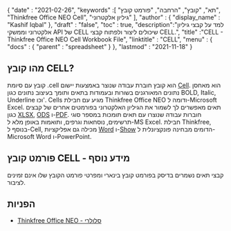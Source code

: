 {
  "date" : "2021-02-26",
  "keywords" :[ "תא", "קובץ", "הרחבה", "פורמט קובץ", "Thinkfree Office NEO Cell", "גיליון אלקטרוני" ],
  "author" : {
    "display_name" : "Kashif Iqbal"
},
  "draft" : "false",
  "toc" : true,
  "description":"למד על קבצי גיליון אלקטרוני וממשקי API של CELL שיכולים ליצור ולפתוח קבצי CELL.",
  "title" :"CELL - Thinkfree Office NEO Cell Workbook File",
  "linktitle" : "CELL",
  "menu" : {
    "docs" : {
      "parent" : "spreadsheet"
}
},
  "lastmod" : "2021-11-18"
}

## מהו קובץ CELL?

קובץ עם סיומת .cell הוא קובץ חוברת עבודה שנוצר באמצעות יישום [Cell](https://office.hancom.com/). הוא מאחסן נתונים המאורגנים בשורות ובעמודות בתאים ותומך בעיצוב נתונים כגון BOLD, Italic, Underline וכו'. Cells מגיע עם חבילת Thinkfree Office NEO ודומה ל-Microsoft Excel. תאים מאפשרים לך לשמור את הגיליון האלקטרוני בפורמטים אחרים של קבצים כגון [XLSX](/he/spreadsheet/xlsx/), [ODS](/he/spreadsheet/ods/) ו-[PDF](/he/pdf/). חוברות עבודה שנוצרו עם תאים תומכות במספר סוגי תרשימים, נוסחאות וגרפים, ותואמות באופן מלא ל-MS Excel. חבילת Thinkfree, בנוסף ל-Cell, מכילה גם אפליקציות [Word](https://office.hancom.com/office2020/word/) ו-[Show](https://office.hancom.com/office2020/show/) הדומים מבחינה פונקציונלית ל-Microsoft Word ו-PowerPoint.

## פורמט קובץ CELL - מידע נוסף

קבצי תאים נשמרים בדיסק בפורמט קובץ בינארי ומפרטי פורמט הקובץ שלו אינם זמינים לציבור.

## הפניות ##

* [Thinkfree Office NEO - סלולרי](https://office.hancom.com/)

